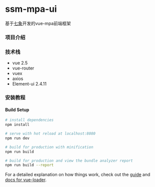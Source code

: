 # ssm-mpa-ui
基于[七象](https://github.com/dantegarden/my-vuejs-skye-cli)开发的vue-mpa前端框架

### 项目介绍

### 技术栈
- vue 2.5
- vue-router
- vuex
- axios
- Element-ui 2.4.11

### 安装教程

#### Build Setup

``` bash
# install dependencies
npm install

# serve with hot reload at localhost:8080
npm run dev

# build for production with minification
npm run build

# build for production and view the bundle analyzer report
npm run build --report
```

For a detailed explanation on how things work, check out the [guide](http://vuejs-templates.github.io/webpack/) and [docs for vue-loader](http://vuejs.github.io/vue-loader).

